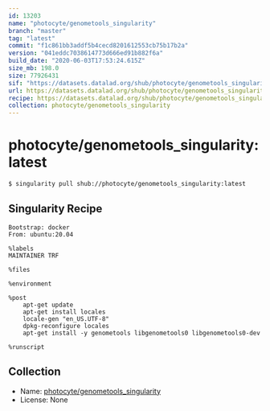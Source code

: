 ```yaml
---
id: 13203
name: "photocyte/genometools_singularity"
branch: "master"
tag: "latest"
commit: "f1c861bb3addf5b4cecd8201612553cb75b17b2a"
version: "041eddc7038614773d666ed91b882f6a"
build_date: "2020-06-03T17:53:24.615Z"
size_mb: 198.0
size: 77926431
sif: "https://datasets.datalad.org/shub/photocyte/genometools_singularity/latest/2020-06-03-f1c861bb-041eddc7/041eddc7038614773d666ed91b882f6a.sif"
url: https://datasets.datalad.org/shub/photocyte/genometools_singularity/latest/2020-06-03-f1c861bb-041eddc7/
recipe: https://datasets.datalad.org/shub/photocyte/genometools_singularity/latest/2020-06-03-f1c861bb-041eddc7/Singularity
collection: photocyte/genometools_singularity
---
```


# photocyte/genometools_singularity:latest

```bash
$ singularity pull shub://photocyte/genometools_singularity:latest
```

## Singularity Recipe

```singularity
Bootstrap: docker
From: ubuntu:20.04

%labels
MAINTAINER TRF

%files

%environment
    
%post
    apt-get update
    apt-get install locales
    locale-gen "en_US.UTF-8"
    dpkg-reconfigure locales
    apt-get install -y genometools libgenometools0 libgenometools0-dev
    
%runscript
```

## Collection

 - Name: [photocyte/genometools_singularity](https://github.com/photocyte/genometools_singularity)
 - License: None

